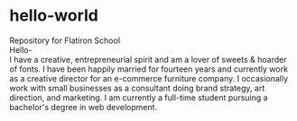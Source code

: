 # hello-world
Repository for Flatiron School
<br/>
Hello-
<br/>
I have a creative, entrepreneurial spirit and am a lover of sweets & hoarder of fonts. I have been happily married for fourteen years and currently work as a creative director for an e-commerce furniture company. I occasionally work with small businesses as a consultant doing brand strategy, art direction, and marketing. I am currently a full-time student pursuing a bachelor's degree in web development.  
